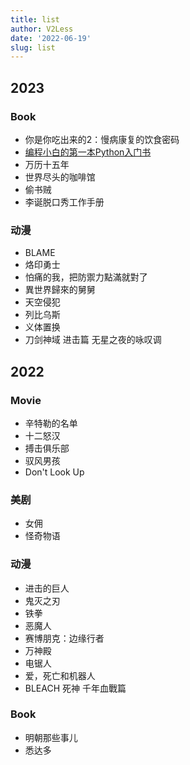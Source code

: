 ```yaml
---
title: list
author: V2Less
date: '2022-06-19'
slug: list
---
```

## 2023
### Book

- 你是你吃出来的2：慢病康复的饮食密码
- [编程小白的第一本Python入门书](https://github.com/yangzhenhe111/daolun/blob/master/%E7%BC%96%E7%A8%8B%E5%B0%8F%E7%99%BD%E7%9A%84%E7%AC%AC%E4%B8%80%E6%9C%AC%20Python%20%E5%85%A5%E9%97%A8%E4%B9%A6.pdf)
- 万历十五年
- 世界尽头的咖啡馆
- 偷书贼
- 李诞脱口秀工作手册

### 动漫

- BLAME
- 烙印勇士
- 怕痛的我，把防禦力點滿就對了
- 異世界歸來的舅舅
- 天空侵犯
- 列比乌斯
- 义体置换
- 刀剑神域 进击篇 无星之夜的咏叹调

## 2022

### Movie

- 辛特勒的名单
- 十二怒汉
- 搏击俱乐部
- 驭风男孩
- Don't Look Up

### 美剧

- 女佣
- 怪奇物语

### 动漫

- 进击的巨人
- 鬼灭之刃
- 铁拳
- 恶魔人
- 赛博朋克：边缘行者
- 万神殿
- 电锯人
- 爱，死亡和机器人
- BLEACH 死神 千年血戰篇

### Book

- 明朝那些事儿
- 悉达多
